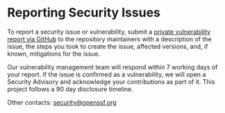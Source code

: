 # Reporting Security Issues

To report a security issue or vulnerability, submit a [private vulnerability report via GitHub](https://github.com/ossf/security-insights-spec/security/advisories/new) to the repository maintainers with a description of the issue, the steps you took to create the issue, affected versions, and, if known, mitigations for the issue.

Our vulnerability management team will respond within 7 working days of your report. If the issue is confirmed as a vulnerability, we will open a Security Advisory and acknowledge your contributions as part of it. This project follows a 90 day disclosure timeline.

Other contacts: security@openssf.org